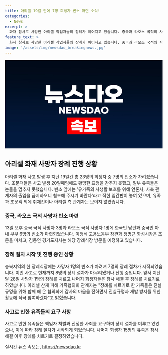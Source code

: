 ```yaml
---
title: 아리셀 19일 만에 7명 희생자 빈소 마련 소식!
categories:
  - News
excerpt: >
  화재 참사로 사망한 아리셀 작업자들의 장례가 이어지고 있습니다. 중국과 라오스 국적의 사망자들에 대한 장례가 마련되고, 시장과 지사 등 고위 인사들이 조문을 나서고 있습니다. 장례식장에는 유가족의 사생활 보호를 위한 안내문이 게시되어 있으며, 장례절차가 미뤄진 유가족들도 마침내 장례를 치르고 있습니다. 이에 따라 현재까지 8명의 희생자의 장례가 진행 중이며, 가족들은 진실 규명과 재발 방지를 위해 노력하고 있습니다. 또한, 남은 희생자들에 대한 장례도 준비 중이라고 전해졌습니다.
feature_text: >
  화재 참사로 사망한 아리셀 작업자들의 장례가 이어지고 있습니다. 중국과 라오스 국적의 사망자들에 대한 장례가 마련되고, 시장과 지사 등 고위 인사들이 조문을 나서고 있습니다. 장례식장에는 유가족의 사생활 보호를 위한 안내문이 게시되어 있으며, 장례절차가 미뤄진 유가족들도 마침내 장례를 치르고 있습니다. 이에 따라 현재까지 8명의 희생자의 장례가 진행 중이며, 가족들은 진실 규명과 재발 방지를 위해 노력하고 있습니다. 또한, 남은 희생자들에 대한 장례도 준비 중이라고 전해졌습니다.
image: '/assets/img/newsdao_breakingnews.jpg'
---
```


<p><img src="/assets/img/newsdao_breakingnews.jpg" alt="implanttips 속보" /></p>

<h2 data-ke-size="size26">아리셀 화재 사망자 장례 진행 상황</h2>

<p data-ke-size="size16">아리셀 화재 사고 발생 후 지난 19일간 총 23명의 희생자 중 7명의 빈소가 차려졌습니다. 조문객들은 사고 발생 20일째임에도 황망한 표정을 감추지 못했고, 일부 유족들은 눈물을 멈추지 못했습니다. 빈소 앞에는 '유가족의 사생활 보호를 위해 언론사, 사측 관계자의 출입을 금지하오니 협조해 주시기 바란다'라고 적힌 입간판이 놓여 있으며, 유족과 조문객 외에 취재진이나 아리셀 측 관계자는 보이지 않았습니다.</p>

<h3>중국, 라오스 국적 사망자 빈소 마련</h3>

<p data-ke-size="size16">13일 오후 중국 국적 사망자 3명과 라오스 국적 사망자 1명에 한국인 남편과 중국인 아내 부부 6명의 빈소가 마련되었습니다. 이정식 고용노동부 장관과 정명근 화성시장은 조문을 마치고, 김동연 경기도지사는 해당 장례식장 방문을 예정하고 있습니다.</p>

<h3>장례 절차 시작 및 진행 중인 상황</h3>

<p data-ke-size="size16">충북지역의 한 장례식장에는 사망자 1명의 빈소가 차려져 7명의 장례 절차가 시작되었습니다. 이번 사고로 현재까지 8명의 장례 절차가 마무리됐거나 진행 중입니다. 앞서 지난달 28일 사망자 1명의 장례를 치르고 나머지 희생자들은 참사 해결 후 장례를 치르기로 하였습니다. 아리셀 산재 피해 가족협의회 관계자는 "장례를 치르기로 한 가족들은 진실 규명을 위해 함께 해 온 협의회에 감사의 마음을 전하면서 진실규명과 재발 방지를 위한 활동에 적극 참여하겠다"고 밝혔습니다.</p>

<h3>사고로 인한 유족들의 요구 사항</h3>

<p data-ke-size="size16">사고로 인한 유족들은 책임자 처벌과 진정한 사죄를 요구하며 장례 절차를 미루고 있었으나, 이에 따라 장례 절차가 시작되게 되었습니다. 나머지 희생자 15명의 유족은 참사 해결 이후 장례를 치르기로 결정하였습니다.</p>
실시간 뉴스 속보는, <a href="https://newsdao.kr" rel="dofollow">https://newsdao.kr</a>



